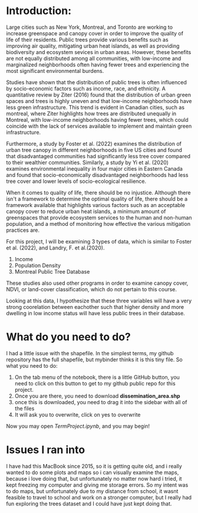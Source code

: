 # Introduction:

Large cities such as New York, Montreal, and Toronto are working to increase greenspace and canopy cover in order to improve the quality of life of their residents. Public trees provide various benefits such as improving air quality, mitigating urban heat islands, as well as providing biodiversity and ecosystem sevices in urban areas. However, these benefits are not equally distributed among all communities, with low-income and marginalized neighborhoods often having fewer trees and experiencing the most significant environmental burdens.

Studies have shown that the distribution of public trees is often influenced by socio-economic factors such as income, race, and ethnicity. A quantitative review by Ziter (2016) found that the distribution of urban green spaces and trees is highly uneven and that low-income neighborhoods have less green infrastructure. This trend is evident in Canadian cities, such as montreal, where Ziter highlights how trees are distributed unequally in Montreal, with low-income neighborhoods having fewer trees, which could coincide with the lack of services available to implement and maintain green infrastructure. 

Furthermore, a study by Foster et al. (2022) examines the distribution of urban tree canopy in different neighborhoods in five US cities and found that disadvantaged communities had significantly less tree cover compared to their wealthier communities. Similarly, a study by Yi et al. (2020) examines environmental inequality in four major cities in Eastern Canada and found that socio-economically disadvantaged neighborhoods had less tree cover and lower levels of socio-ecological resilience.

When it comes to quality of life, there should be no injustice. Although there isn't a framework to determine the optimal quality of life, there should be a framework available that highlights various factors such as an acceptable canopy cover to reduce urban heat islands, a minimum amount of greenspaces that provide ecosystem services to the human and non-human population, and a method of monitoring how effective the various mitigation practices are. 

For this project, I will be examining 3 types of data, which is similar to Foster et al. (2022), and Landry, F. et al.(2020). 
1. Income
2. Population Density
3. Montreal Public Tree Database

These studies also used other programs in order to examine canopy cover, NDVI, or land-cover classification, which do not pertain to this course. 

Looking at this data, I hypothesize that these three variables will have a very strong coorelation between eachother such that higher density and more dwelling in low income status will have less public trees in their database. 

# What do you need to do?
I had a little issue with the shapefile. In the simplest terms, my github repository has the full shapefile, but mybinder thinks it is this tiny file. So what you need to do:
1. On the tab menu of the notebook, there is a little GitHub button, you need to click on this button to get to my github public repo for this project. 
2. Once you are there, you need to download **dissemination_area.shp** 
3. once this is downloaded, you need to drag it into the sidebar with all of the files 
4. It will ask you to overwrite, click on yes to overwrite


Now you may open *TermProject.ipynb*, and you may begin!


# Issues I ran into

I have had this MacBook since 2015, so it is getting quite old, and i really wanted to do some plots and maps so i can visually examine the maps, because i love doing that, but unfortunately no matter now hard i tried, it kept freezing my computer and giving me storage errors. So my intent was to do maps, but unfortunately due to my distance from school, it wasnt feasible to travel to school and work on a stronger computer, but I really had fun exploring the trees dataset and I could have just kept doing that.  

